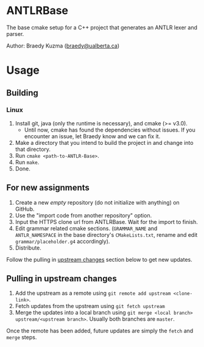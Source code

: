 # ANTLRBase
The base cmake setup for a C++ project that generates an ANTLR lexer and parser.

Author: Braedy Kuzma (braedy@ualberta.ca)

# Usage
## Building
### Linux
  1. Install git, java (only the runtime is necessary), and cmake (>= v3.0).
     - Until now, cmake has found the dependencies without issues. If you
       encounter an issue, let Braedy know and we can fix it.
  1. Make a directory that you intend to build the project in and change into
     that directory.
  1. Run `cmake <path-to-ANTLR-Base>`.
  1. Run `make`.
  1. Done.

## For new assignments
  1. Create a new _empty_ repository (do not initialize with anything) on
     GitHub.
  1. Use the "import code from another repository" option.
  1. Input the HTTPS clone url from ANTLRBase. Wait for the import to finish.
  1. Edit grammar related cmake sections. (`GRAMMAR_NAME` and `ANTLR_NAMESPACE`
     in the base directory's `CMakeLists.txt`, rename and edit
     `grammar/placeholder.g4` accordingly).
  1. Distribute.

Follow the pulling in [upstream changes](#pulling-in-upstream-changes) section
below to get new updates.

## Pulling in upstream changes</a>
  1. Add the upstream as a remote using `git remote add upstream <clone-link>`.
  1. Fetch updates from the upstream using `git fetch upstream`
  1. Merge the updates into a local branch using
     `git merge <local branch> upstream/<upstream branch>`. Usually both
     branches are `master`.

Once the remote has been added, future updates are simply the `fetch` and
`merge` steps.
